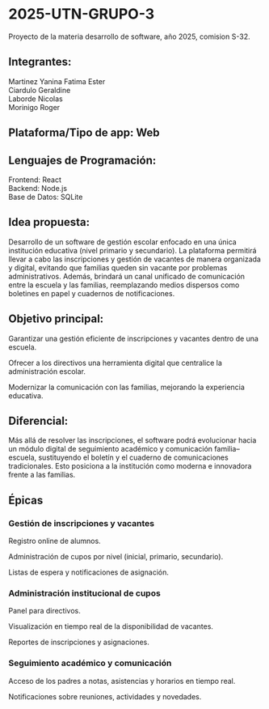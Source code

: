 # 2025-UTN-GRUPO-3
Proyecto de la materia desarrollo de software, año 2025, comision S-32.

## Integrantes: 
Martinez Yanina Fatima Ester  
Ciardulo Geraldine  
Laborde Nicolas  
Morinigo Roger  

## Plataforma/Tipo de app: Web

## Lenguajes de Programación:
Frontend: React  
Backend: Node.js  
Base de Datos: SQLite  
   
## Idea propuesta:
Desarrollo de un software de gestión escolar enfocado en una única institución educativa (nivel primario y secundario).
La plataforma permitirá llevar a cabo las inscripciones y gestión de vacantes de manera organizada y digital, evitando que familias queden sin vacante por problemas administrativos.
Además, brindará un canal unificado de comunicación entre la escuela y las familias, reemplazando medios dispersos como boletines en papel y cuadernos de notificaciones.

## Objetivo principal:

Garantizar una gestión eficiente de inscripciones y vacantes dentro de una escuela.

Ofrecer a los directivos una herramienta digital que centralice la administración escolar.

Modernizar la comunicación con las familias, mejorando la experiencia educativa.

## Diferencial:
Más allá de resolver las inscripciones, el software podrá evolucionar hacia un módulo digital de seguimiento académico y comunicación familia–escuela, sustituyendo el boletín y el cuaderno de comunicaciones tradicionales. Esto posiciona a la institución como moderna e innovadora frente a las familias.

## Épicas

### Gestión de inscripciones y vacantes

Registro online de alumnos.

Administración de cupos por nivel (inicial, primario, secundario).

Listas de espera y notificaciones de asignación.

### Administración institucional de cupos

Panel para directivos.

Visualización en tiempo real de la disponibilidad de vacantes.

Reportes de inscripciones y asignaciones.

### Seguimiento académico y comunicación

Acceso de los padres a notas, asistencias y horarios en tiempo real.

Notificaciones sobre reuniones, actividades y novedades.
